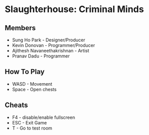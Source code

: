 # Slaughterhouse: Criminal Minds
## Members
- Sung Ho Park - Designer/Producer
- Kevin Donovan - Programmer/Producer
- Ajithesh Navaneethakrishnan - Artist
- Pranav Dadu - Programmer
## How To Play
- WASD - Movement
- Space - Open chests
## Cheats
- F4 - disable/enable fullscreen
- ESC - Exit Game
- T - Go to test room
